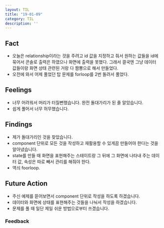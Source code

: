```yaml
---
layout: TIL
title: "19-01-09"
category: TIL
description: ''
---
```


## Fact  

- 오늘은 relationship이라는 것을 주려고 id 값을 지정하고 줘서 원하는 값들을 id에 묶어서 콘솔로 출력은 하였으나 화면에 출력을 못했다. 그래서 결국엔 그냥 데이터 값들이랑 화면 상태 관련된 거랑 다 짬뽕으로 해서 만들었다.
- 오전에 와서 어제 풀었던 탑 문제를 forloop를 2번 돌려서 풀었다.

## Feelings  

- 너무 어려워서 머리가 터질뻔했습니다. 완전 돌대가리가 된 줄 알았습니다.
- 쉽게 풀어서 너무 허무했습니다.

## Findings  

- 제가 돌대가리인 것을 찾았습니다. 
- component 단위로 모든 것을 작성하고 재활용할 수 있게끔 만들어야 한다는 것을 알아냈습니다.
- state를 만들 때 화면을 표현해주는 스테이트랑 그 뒤에 그 화면에 나타내 주는 데이터 값,  속성은 따로 빼서 관리를 해줘야 한다.
- 역싀 foorloop.

## Future Action

- 주신 예제를 뜯어보면서 component 단위로 작성을 하도록 하겠습니다.
- 데이터와 화면에 상태를 표현해주는 것들을 나눠서 작성을 하겠습니다.
- 문제를 풀 때 일단 제일 쉬운 방법으로부터 쓰겠습니다.

### Feedback  
